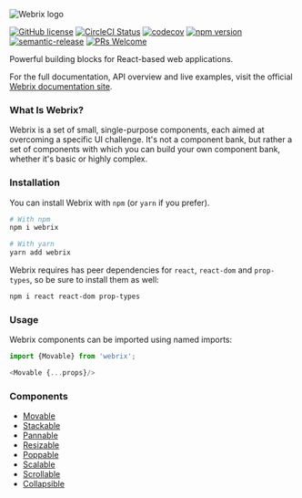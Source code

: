 ![Webrix logo](https://github.com/open-amdocs/webrix-docs/raw/master/src/resources/images/webrix-logo-dark.png)
  
[![GitHub license](https://img.shields.io/badge/license-Apache%202-blue)](https://github.com/open-amdocs/webrix/blob/master/LICENSE)
[![CircleCI Status](https://circleci.com/gh/open-amdocs/webrix.svg?style=shield&circle-token=:circle-token)](https://circleci.com/gh/open-amdocs/webrix)
[![codecov](https://codecov.io/gh/open-amdocs/webrix/branch/master/graph/badge.svg)](https://codecov.io/gh/open-amdocs/webrix)
[![npm version](https://badge.fury.io/js/webrix.svg)](https://www.npmjs.com/package/webrix)
[![semantic-release](https://img.shields.io/badge/%20%20%F0%9F%93%A6%F0%9F%9A%80-semantic--release-e10079.svg)](https://github.com/semantic-release/semantic-release)
[![PRs Welcome](https://img.shields.io/badge/PRs-welcome-brightgreen.svg)](https://github.com/open-amdocs/webrix/blob/master/CONTRIBUTING.md)

Powerful building blocks for React-based web applications.

For the full documentation, API overview and live examples, visit the official [Webrix documentation site](http://webrix.amdocs.com).

### What Is Webrix?

Webrix is a set of small, single-purpose components, each aimed at overcoming a specific UI challenge.
It's not a component bank, but rather a set of components with which you can build your own component bank, whether it's basic or highly complex.

### Installation

You can install Webrix with `npm` (or `yarn` if you prefer).

```bash
# With npm
npm i webrix

# With yarn
yarn add webrix
```

Webrix requires has peer dependencies for `react`, `react-dom` and `prop-types`, so be sure to install them as well:

```bash
npm i react react-dom prop-types
```

### Usage

Webrix components can be imported using named imports:

```js
import {Movable} from 'webrix';

<Movable {...props}/>
```

### Components

* [Movable](http://webrix.amdocs.com/docs/components/movable)
* [Stackable](http://webrix.amdocs.com/docs/components/stackable)
* [Pannable](http://webrix.amdocs.com/docs/components/pannable)
* [Resizable](http://webrix.amdocs.com/docs/components/resizable)
* [Poppable](http://webrix.amdocs.com/docs/components/poppable)
* [Scalable](http://webrix.amdocs.com/docs/components/Scalable)
* [Scrollable](http://webrix.amdocs.com/docs/components/scrollable)
* [Collapsible](http://webrix.amdocs.com/docs/components/collapsible)
